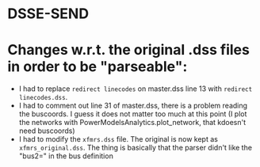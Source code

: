 # DSSE-SEND

# Changes w.r.t. the original .dss files in order to be "parseable":

- I had to replace `redirect linecodes` on master.dss line 13 with `redirect linecodes.dss`.
- I had to comment out line 31 of master.dss, there is a problem reading the buscoords. I guess it does not matter too much at this point (I plot the networks with PowerModelsAnalytics.plot_network, that kdoesn't need buscoords)
- I had to modify the `xfmrs.dss` file. The original is now kept as `xfmrs_original.dss`. The thing is basically that the parser didn't like the "bus2=" in the bus definition


